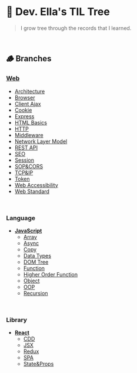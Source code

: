 <br/>

# 🌳 Dev. Ella's TIL Tree
> I grow tree through the records that I learned.

<br/>

## 🪵 Branches
### [Web](/Web/)
  - [Architecture](/Web/Architecture.md)
  - [Browser](/Web/Browser.md)
  - [Client Ajax](/Web/Client%20Ajax.md)
  - [Cookie](/Web/Cookie.md)
  - [Express](/Web/Express.md)
  - [HTML Basics](/Web/HTML%20Basics.md)
  - [HTTP](/Web/HTTP.md)
  - [Middleware](/Web/Middleware.md)
  - [Network Layer Model](/Web/Network%20Layer%20Model.md)
  - [REST API](/Web/REST%20API.md)
  - [SEO](/Web/SEO.md)
  - [Session](/Web/Session.md)
  - [SOP&CORS](/Web/SOP%26CORS.md)
  - [TCP&IP](/Web/TCP%26IP.md)
  - [Token](/Web/Token.md)
  - [Web Accessibility](/Web/Web%20Accessibility.md)
  - [Web Standard](/Web/Web%20Standard.md)

<br/>

### Language
- **[JavaScript](JavaScript)**
  - [Array](JavaScript/Array.md)
  - [Async](/JavaScript/Async.md)
  - [Copy](/JavaScript/Copy.md)
  - [Data Types](JavaScript/DataTypes.md)
  - [DOM Tree](JavaScript/DOM_Tree.md)
  - [Function](JavaScript/Function.md)
  - [Higher Order Function](JavaScript/HigherOrderFunction.md)
  - [Object](JavaScript/Object.md)
  - [OOP](/JavaScript/OOP.md)
  - [Recursion](/JavaScript/Recursion.md)

<br/>

### Library
- **[React](React)**
  - [CDD](/React/CDD.md)
  - [JSX](/React/JSX.md)
  - [Redux](/React/Redux.md)
  - [SPA](React/SPA.md)
  - [State&Props](React/State%26Props.md)